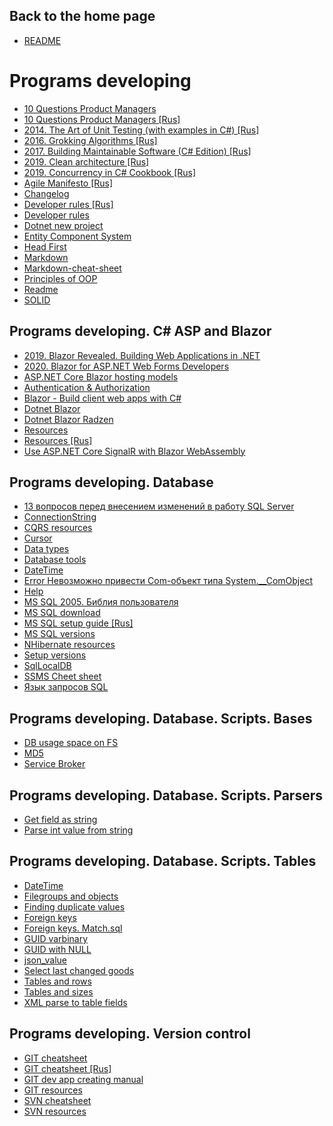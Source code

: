## Back to the home page
- [README](../README.md)

# Programs developing
- [10 Questions Product Managers](10%20Questions%20Product%20Managers.md)
- [10 Questions Product Managers [Rus]](10%20Questions%20Product%20Managers%20[Rus].md)
- [2014. The Art of Unit Testing (with examples in C#) [Rus]](2014.%20The%20Art%20of%20Unit%20Testing%20(with%20examples%20in%20C#)%20[Rus].txt)
- [2016. Grokking Algorithms [Rus]](2016.%20Grokking%20Algorithms%20[Rus].txt)
- [2017. Building Maintainable Software (C# Edition) [Rus]](2017.%20Building%20Maintainable%20Software%20(C#%20Edition)%20[Rus].txt)
- [2019. Clean architecture [Rus]](2019.%20Clean%20architecture%20[Rus].txt)
- [2019. Concurrency in C# Cookbook [Rus]](2019.%20Concurrency%20in%20C#%20Cookbook%20[Rus].txt)
- [Agile Manifesto [Rus]](Agile%20Manifesto%20[Rus].txt)
- [Changelog](Changelog.txt)
- [Developer rules [Rus]](Developer%20rules%20[Rus].txt)
- [Developer rules](Developer%20rules.txt)
- [Dotnet new project](Dotnet%20new%20project.txt)
- [Entity Component System](Entity%20Component%20System.txt)
- [Head First](Head%20First.txt)
- [Markdown](Markdown.md)
- [Markdown-cheat-sheet](Markdown-cheat-sheet.md)
- [Principles of OOP](Principles%20of%20OOP.txt)
- [Readme](Readme.md)
- [SOLID](SOLID.txt)

## Programs developing. C# ASP and Blazor
- [2019. Blazor Revealed. Building Web Applications in .NET](C%20Sharp%20ASP%20and%20Blazor/2019.%20Blazor%20Revealed.%20Building%20Web%20Applications%20in%20.NET.txt)
- [2020. Blazor for ASP.NET Web Forms Developers](C%20Sharp%20ASP%20and%20Blazor/2020.%20Blazor%20for%20ASP.NET%20Web%20Forms%20Developers.txt)
- [ASP.NET Core Blazor hosting models](C%20Sharp%20ASP%20and%20Blazor/ASP.NET%20Core%20Blazor%20hosting%20models.txt)
- [Authentication & Authorization](C%20Sharp%20ASP%20and%20Blazor/Authentication%20&%20Authorization.md)
- [Blazor - Build client web apps with C#](C%20Sharp%20ASP%20and%20Blazor/Blazor%20-%20Build%20client%20web%20apps%20with%20C#.txt)
- [Dotnet Blazor](C%20Sharp%20ASP%20and%20Blazor/Dotnet%20Blazor.txt)
- [Dotnet Blazor Radzen](C%20Sharp%20ASP%20and%20Blazor/Dotnet%20Blazor%20Radzen.txt)
- [Resources](C%20Sharp%20ASP%20and%20Blazor/Resources.txt)
- [Resources [Rus]](C%20Sharp%20ASP%20and%20Blazor/Resources%20[Rus].txt)
- [Use ASP.NET Core SignalR with Blazor WebAssembly](C%20Sharp%20ASP%20and%20Blazor/Use%20ASP.NET%20Core%20SignalR%20with%20Blazor%20WebAssembly.txt)

## Programs developing. Database
- [13 вопросов перед внесением изменений в работу SQL Server](Database/13%20вопросов%20перед%20внесением%20изменений%20в%20работу%20SQL%20Server.txt)
- [ConnectionString](Database/ConnectionString.txt)
- [CQRS resources](Database/CQRS%20resources.txt)
- [Cursor](Database/Cursor.txt)
- [Data types](Database/Data%20types.txt)
- [Database tools](Database/Database%20tools.txt)
- [DateTime](Database/DateTime.txt)
- [Error Невозможно привести Com-объект типа System.__ComObject](Database/Error%20Невозможно%20привести%20Com-объект%20типа%20System.__ComObject.txt)
- [Help](Database/Help.txt)
- [MS SQL 2005. Библия пользователя](Database/MS%20SQL%202005.%20Библия%20пользователя.txt)
- [MS SQL download](Database/MS%20SQL%20download.txt)
- [MS SQL setup guide [Rus]](Database/MS%20SQL%20setup%20guide%20[Rus].txt)
- [MS SQL versions](Database/MS%20SQL%20versions.txt)
- [NHibernate resources](Database/NHibernate%20resources.txt)
- [Setup versions](Database/Setup%20versions.txt)
- [SqlLocalDB](Database/SqlLocalDB.md)
- [SSMS Cheet sheet](Database/SSMS%20Cheet%20sheet.md)
- [Язык запросов SQL](Database/Язык%20запросов%20SQL.txt)

## Programs developing. Database. Scripts. Bases
- [DB usage space on FS](Database/Scripts/Bases/DB%20usage%20space%20on%20FS.sql)
- [MD5](Database/Scripts/Bases/MD5.sql)
- [Service Broker](Database/Scripts/Bases/Service%20Broker.sql)

## Programs developing. Database. Scripts. Parsers
- [Get field as string](Database/Scripts/Parsers/Get%20field%20as%20string.sql)
- [Parse int value from string](Database/Scripts/Parsers/Parse%20int%20value%20from%20string.sql)

## Programs developing. Database. Scripts. Tables
- [DateTime](Database/Scripts/Tables/DateTime.sql)
- [Filegroups and objects](Database/Scripts/Tables/Filegroups%20and%20objects.sql)
- [Finding duplicate values](Database/Scripts/Tables/Finding%20duplicate%20values.sql)
- [Foreign keys](Database/Scripts/Tables/Foreign%20keys.sql)
- [Foreign keys. Match.sql](Database/Scripts/Tables/Foreign%20keys.%20Match.sql)
- [GUID varbinary](Database/Scripts/Tables/GUID%20varbinary.sql)
- [GUID with NULL](Database/Scripts/Tables/GUID%20with%20NULL.sql)
- [json_value](Database/Scripts/Tables/json_value.sql)
- [Select last changed goods](Database/Scripts/Tables/Select%20last%20changed%20goods.sql)
- [Tables and rows](Database/Scripts/Tables/Tables%20and%20rows.sql)
- [Tables and sizes](Database/Scripts/Tables/Tables%20and%20sizes.sql)
- [XML parse to table fields](Database/Scripts/Tables/XML%20parse%20to%20table%20fields.sql)

## Programs developing. Version control
- [GIT cheatsheet](Version%20control/GIT%20cheatsheet.md)
- [GIT cheatsheet [Rus]](Version%20control/GIT%20cheatsheet%20[Rus].md)
- [GIT dev app creating manual](Version%20control/GIT%20dev%20app%20creating%20manual.md)
- [GIT resources](Version%20control/GIT%20resources.md)
- [SVN cheatsheet](Version%20control/SVN%20cheatsheet.md)
- [SVN resources](Version%20control/SVN%20resources.md)

